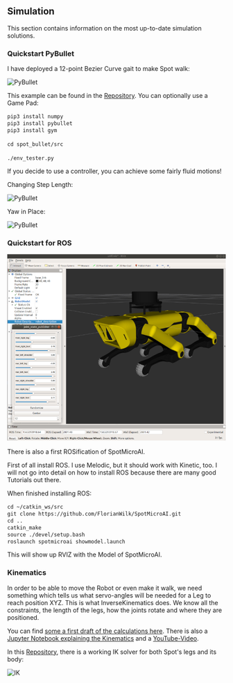 ## Simulation

This section contains information on the most up-to-date simulation solutions.

### Quickstart PyBullet

I have deployed a 12-point Bezier Curve gait to make Spot walk:

![PyBullet](assets/spot-mini-mini.gif)

This example can be found in the [Repository](https://github.com/moribots/spot_mini_mini). You can optionally use a Game Pad:
```
pip3 install numpy
pip3 install pybullet
pip3 install gym

cd spot_bullet/src

./env_tester.py
```

If you decide to use a controller, you can achieve some fairly fluid motions!

Changing Step Length:

![PyBullet](assets/steplen_mod.gif)

Yaw in Place:

![PyBullet](assets/yaw_in_place.gif)

### Quickstart for ROS

![urdf](assets/SpotMicroAI_rviz_urdf.png)

There is also a first ROSification of SpotMicroAI.

First of all install ROS. I use Melodic, but it should work with Kinetic, too.
I will not go into detail on how to install ROS because there are many good Tutorials out there.

When finished installing ROS:

```
cd ~/catkin_ws/src
git clone https://github.com/FlorianWilk/SpotMicroAI.git
cd ..
catkin_make
source ./devel/setup.bash
roslaunch spotmicroai showmodel.launch
```

This will show up RVIZ with the Model of SpotMicroAI. 

### Kinematics

In order to be able to move the Robot or even make it walk, we need something which tells us what servo-angles
will be needed for a Leg to reach position XYZ.
This is what InverseKinematics does. We know all the constraints, the length of the legs, how the joints rotate and where they are positioned. 

You can find [some a first draft of the calculations here](https://github.com/FlorianWilk/SpotMicroAI/tree/master/Kinematics). There is also a [Jupyter Notebook explaining the Kinematics](https://github.com/FlorianWilk/SpotMicroAI/tree/master/Kinematics/Kinematic.ipynb) and a [YouTube-Video](https://www.youtube.com/watch?v=VSkqhFok17Q).

In this [Repository](https://github.com/moribots/spot_mini_mini), there is a working IK solver for both Spot's legs and its body:

![IK](assets/spot_rpy.gif)

